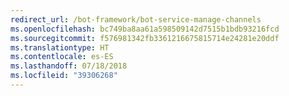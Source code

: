 ```yaml
---
redirect_url: /bot-framework/bot-service-manage-channels
ms.openlocfilehash: bc749ba8aa61a598509142d7515b1bdb93216fcd
ms.sourcegitcommit: f576981342fb3361216675815714e24281e20ddf
ms.translationtype: HT
ms.contentlocale: es-ES
ms.lasthandoff: 07/18/2018
ms.locfileid: "39306268"
---
```

